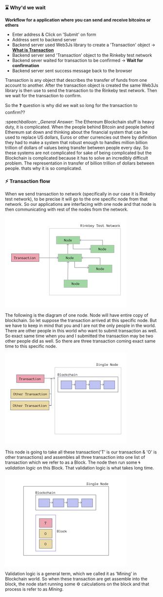 ### :hourglass: Why'd we wait

**Workflow for a application where you can send and receive bitcoins or ethers**

- Enter address & Click on 'Submit' on form
- Address sent to backend server
- Backend server used Web3Js library to create a 'Transaction' object -> **[What is Transaction][1]**
- Backend server send 'Transaction' object to the Rinkeby test network
- Backend sever waited for transaction to be confirmed -> **Wait for confirmation**
- Backend server sent success message back to the browser

Transaction is any object that describes the transfer of funds from one account to another.
After the transaction object is created the same Web3Js library is then use to send the transaction
to the Rinkeby test network. Then we wait for the transaction to confirm.

So the :question: question is why did we wait so long for the transaction to confirm??

:speech*balloon: \_General Answer*: The Ethereum Blockchain stuff is heavy duty, it is complicated. When the people behind Bitcoin and people behind Ethereum sat down and thinking about the financial system that can be used to replace US dollars, Euros or other currencies out there by definition they had to make a system that robust enough to handles million billion trillion of dollars of values being transfer between people every day. So these systems are not complicated for sake of being complicated but the Blockchain is complicated because it has to solve an incredibly difficult problem. The representation in transfer of billion trillion of dollars between people. thats why it is so complicated.

### :zap: Transaction flow

When we send transaction to network (specifically in our case it is Rinkeby test network), to be precise it will go to the one specific node from that network. So our applications are interfacing with one node and that node is then communicating with rest of the nodes from the network.

![Transaction Flow Diagram](https://github.com/gnasamx/LearningCode/raw/master/Ethereum%20%26%20Solidity/Ethereum%20and%20Solidity%20complete%20developers%20guide/assets/Transaction%20Flow%20Diagram.png)

The following is the diagram of one node. Node will have entire copy of blockchain. So let suppose the transaction arrived at this specific node. But we have to keep in mind that you and I are not the only people in the world. There are other people in this world who want to submit transaction as well. So exact same time when you and I submitted the transaction may be two other people did as well. So there are three transaction coming exact same time to this specific node.

![All Trasactions](https://github.com/gnasamx/LearningCode/raw/master/Ethereum%20%26%20Solidity/Ethereum%20and%20Solidity%20complete%20developers%20guide/assets/All%20Transactions.png)

This node is going to take all these transaction('T' is our transaction & 'O' is other transactions)
and assembles all three transaction into one list of transaction which we refer to as a Block. The node then run some :cyclone: _validation logic_ on this Block. That validation logic is what takes long time.

![Mining](https://github.com/gnasamx/LearningCode/raw/master/Ethereum%20%26%20Solidity/Ethereum%20and%20Solidity%20complete%20developers%20guide/assets/Mining.png)

Validation logic is a general term, which we called it as 'Mining' in Blockchain world. So when these transaction are get assemble into the block, the node start running some :gear: calculations on the block and that process is refer to as _Mining_.

[1]: https://github.com/gnasamx/LearningCode/blob/master/Ethereum%20%26%20Solidity/Ethereum%20and%20Solidity%20complete%20developers%20guide/Ethereum%20basics/04%20Transaction.md
